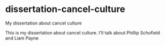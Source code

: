 # dissertation-cancel-culture
My dissertation about cancel culture

This is my dissertation about cancel culture. I'll talk about Phillip Schofield and Liam Payne

